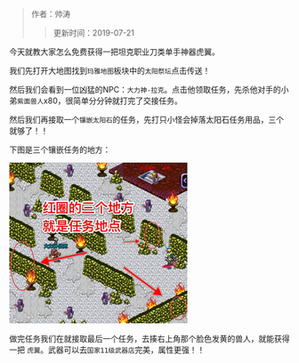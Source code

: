 > 作者：帅涛
>> 更新时间：2019-07-21

今天就教大家怎么免费获得一把坦克职业刀类单手神器虎翼。

我们先打开大地图找到`玛雅地图`板块中的`太阳祭坛`点击传送！

然后我们会看到一位凶猛的NPC：`大力神-拉克`。点击他领取任务，先杀他对手的小弟`紫面兽人`x80，很简单分分钟就打完了交接任务。

然后我们再接取一个`镶嵌太阳石`的任务，先打只小怪会掉落太阳石任务用品，三个就够了！！

下图是三个镶嵌任务的地方：

![](1.jpg)

做完任务我们在就接取最后一个任务，去揍右上角那个脸色发黄的兽人，就能获得一把 `虎翼`。武器可以去`国家11级武器店`完美，属性更强！！

<div id="gitalk-container"></div>
<link rel="stylesheet" href="https://unpkg.com/gitalk/dist/gitalk.css">
<script src="https://unpkg.com/gitalk@latest/dist/gitalk.min.js"></script> 
<script src="/empire/js/library.js"></script> 
<script type="text/javascript">setTitle("免费获得《虎翼》");</script>
        